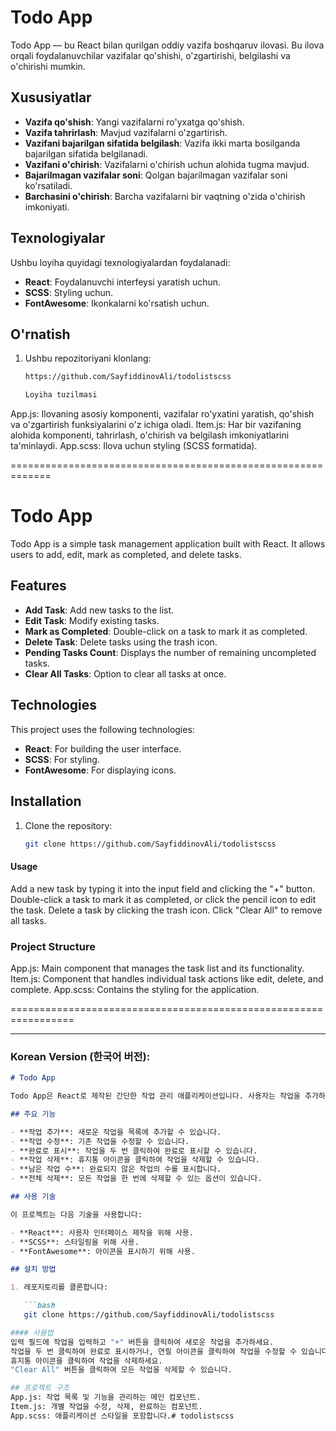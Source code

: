 # Todo App

Todo App — bu React bilan qurilgan oddiy vazifa boshqaruv ilovasi. Bu ilova orqali foydalanuvchilar vazifalar qo'shishi, o'zgartirishi, belgilashi va o'chirishi mumkin.

## Xususiyatlar

- **Vazifa qo'shish**: Yangi vazifalarni ro'yxatga qo'shish.
- **Vazifa tahrirlash**: Mavjud vazifalarni o'zgartirish.
- **Vazifani bajarilgan sifatida belgilash**: Vazifa ikki marta bosilganda bajarilgan sifatida belgilanadi.
- **Vazifani o'chirish**: Vazifalarni o'chirish uchun alohida tugma mavjud.
- **Bajarilmagan vazifalar soni**: Qolgan bajarilmagan vazifalar soni ko'rsatiladi.
- **Barchasini o'chirish**: Barcha vazifalarni bir vaqtning o'zida o'chirish imkoniyati.

## Texnologiyalar

Ushbu loyiha quyidagi texnologiyalardan foydalanadi:

- **React**: Foydalanuvchi interfeysi yaratish uchun.
- **SCSS**: Styling uchun.
- **FontAwesome**: Ikonkalarni ko'rsatish uchun.

## O'rnatish

1. Ushbu repozitoriyani klonlang:

   ```bash
   https://github.com/SayfiddinovAli/todolistscss

   Loyiha tuzilmasi
App.js: Ilovaning asosiy komponenti, vazifalar ro'yxatini yaratish, qo'shish va o'zgartirish funksiyalarini o'z ichiga oladi.
Item.js: Har bir vazifaning alohida komponenti, tahrirlash, o'chirish va belgilash imkoniyatlarini ta'minlaydi.
App.scss: Ilova uchun styling (SCSS formatida).

=============================================================
# Todo App

Todo App is a simple task management application built with React. It allows users to add, edit, mark as completed, and delete tasks.

## Features

- **Add Task**: Add new tasks to the list.
- **Edit Task**: Modify existing tasks.
- **Mark as Completed**: Double-click on a task to mark it as completed.
- **Delete Task**: Delete tasks using the trash icon.
- **Pending Tasks Count**: Displays the number of remaining uncompleted tasks.
- **Clear All Tasks**: Option to clear all tasks at once.

## Technologies

This project uses the following technologies:

- **React**: For building the user interface.
- **SCSS**: For styling.
- **FontAwesome**: For displaying icons.

## Installation

1. Clone the repository:

   ```bash
   git clone https://github.com/SayfiddinovAli/todolistscss

#### Usage
Add a new task by typing it into the input field and clicking the "+" button.
Double-click a task to mark it as completed, or click the pencil icon to edit the task.
Delete a task by clicking the trash icon.
Click "Clear All" to remove all tasks.

### Project Structure
App.js: Main component that manages the task list and its functionality.
Item.js: Component that handles individual task actions like edit, delete, and complete.
App.scss: Contains the styling for the application.

=================================================================

---

### Korean Version (한국어 버전):
```md
# Todo App

Todo App은 React로 제작된 간단한 작업 관리 애플리케이션입니다. 사용자는 작업을 추가하고, 수정하고, 완료로 표시하고, 삭제할 수 있습니다.

## 주요 기능

- **작업 추가**: 새로운 작업을 목록에 추가할 수 있습니다.
- **작업 수정**: 기존 작업을 수정할 수 있습니다.
- **완료로 표시**: 작업을 두 번 클릭하여 완료로 표시할 수 있습니다.
- **작업 삭제**: 휴지통 아이콘을 클릭하여 작업을 삭제할 수 있습니다.
- **남은 작업 수**: 완료되지 않은 작업의 수를 표시합니다.
- **전체 삭제**: 모든 작업을 한 번에 삭제할 수 있는 옵션이 있습니다.

## 사용 기술

이 프로젝트는 다음 기술을 사용합니다:

- **React**: 사용자 인터페이스 제작을 위해 사용.
- **SCSS**: 스타일링을 위해 사용.
- **FontAwesome**: 아이콘을 표시하기 위해 사용.

## 설치 방법

1. 레포지토리를 클론합니다:

   ```bash
   git clone https://github.com/SayfiddinovAli/todolistscss

#### 사용법
입력 필드에 작업을 입력하고 "+" 버튼을 클릭하여 새로운 작업을 추가하세요.
작업을 두 번 클릭하여 완료로 표시하거나, 연필 아이콘을 클릭하여 작업을 수정할 수 있습니다.
휴지통 아이콘을 클릭하여 작업을 삭제하세요.
"Clear All" 버튼을 클릭하여 모든 작업을 삭제할 수 있습니다.

## 프로젝트 구조
App.js: 작업 목록 및 기능을 관리하는 메인 컴포넌트.
Item.js: 개별 작업을 수정, 삭제, 완료하는 컴포넌트.
App.scss: 애플리케이션 스타일을 포함합니다.#   t o d o l i s t s c s s 
 
 
